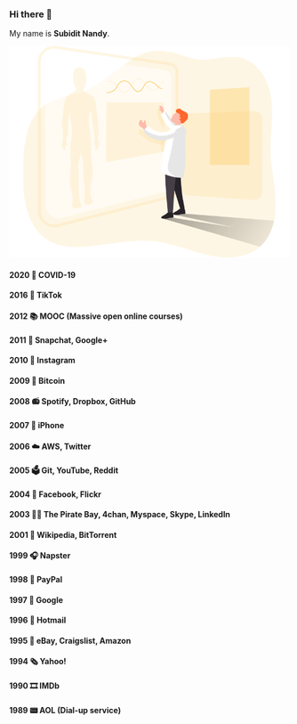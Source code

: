 ### Hi there 👋
My name is **Subidit Nandy**.

![image](Human.svg)

#### 2020 🦠 COVID-19
#### 2016 💃 TikTok
#### 2012 📚 MOOC (Massive open online courses)
#### 2011 📳 Snapchat, Google+
#### 2010 🤳 Instagram
#### 2009 💱 Bitcoin
#### 2008 📻 Spotify, Dropbox, GitHub
#### 2007 📱 iPhone 
#### 2006 ☁️ AWS, Twitter
#### 2005 🗳️ Git, YouTube, Reddit
#### 2004 👀 Facebook, Flickr
#### 2003 🏴‍☠️ The Pirate Bay, 4chan, Myspace, Skype, LinkedIn
#### 2001 📖 Wikipedia, BitTorrent
#### 1999 🎧 Napster
#### 1998 💸 PayPal
#### 1997 🔎 Google
#### 1996 📧 Hotmail
#### 1995 🧌 eBay, Craigslist, Amazon
#### 1994 🗞️ Yahoo!
#### 1990 🎞️ IMDb
#### 1989 📟 AOL (Dial-up service)
<!--
### 2021 🍼 Dad.
### 2020 🛐 Vipassana retreat. 
### 2008 🎓 B.Tech.
### 2004 🎊 Graduated High School.

![image](https://user-images.githubusercontent.com/6633808/160689302-3fe5e5d4-ba24-4525-8ed1-a8351ccbc0ef.png)
-->
